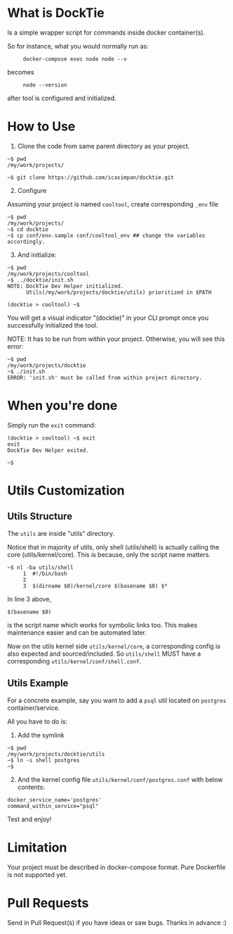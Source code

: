# What is DockTie

Is a simple wrapper script for commands inside docker container(s).

So for instance, what you would normally run as:

```
     docker-compose exec node node --v
```
becomes
```
     node --version
```

after tool is configured and initialized.

# How to Use

1. Clone the code from same parent directory as your project.

```
~$ pwd
/my/work/projects/

~$ git clone https://github.com/icasimpan/docktie.git
```

2. Configure

Assuming your project is named `cooltool`, create corresponding `_env` file
```
~$ pwd
/my/work/projects/
~$ cd docktie
~$ cp conf/env.sample conf/cooltool_env ## change the variables accordingly.
```

3. And initialize:

```
~$ pwd
/my/work/projects/cooltool
~$ ../docktie/init.sh
NOTE: DockTie Dev Helper initialized.
      Utils(/my/work/projects/docktie/utils) prioritized in $PATH

(docktie > cooltool) ~$
```
You will get a visual indicator "(docktie)" in your CLI prompt once you successfully initialized the tool.

NOTE: It has to be run from within your project. Otherwise, you will see this error:
```
~$ pwd
/my/work/projects/docktie
~$ ./init.sh
ERROR: 'init.sh' must be called from within project directory.
```

# When you're done
Simply run the `exit` command:
```
(docktie > cooltool) ~$ exit
exit
DockTie Dev Helper exited.

~$
```

# Utils Customization

## Utils Structure
The `utils` are inside "utils" directory.

Notice that in majority of utils, only shell (utils/shell) is actually calling the core (utils/kernel/core).
This is because, only the script name matters.

```
~$ nl -ba utils/shell
     1  #!/bin/bash
     2
     3  $(dirname $0)/kernel/core $(basename $0) $*
```

In line 3 above,
```
$(basename $0)
```
is the script name which works for symbolic links too. This makes maintenance easier and can be automated later.

Now on the utils kernel side `utils/kernel/core`, a corresponding config is also expected and sourced/included.
So `utils/shell` MUST have a corresponding `utils/kernel/conf/shell.conf`.

## Utils Example
For a concrete example, say you want to add a `psql` util located on `postgres` container/service.

All you have to do is:

1. Add the symlink
```
~$ pwd
/my/work/projects/docktie/utils
~$ ln -s shell postgres
~$
```

2. And the kernel config file `utils/kernel/conf/postgres.conf` with below contents:
```
docker_service_name='postgres'
command_within_service="psql"
```

Test and enjoy!

# Limitation

Your project must be described in docker-compose format. Pure Dockerfile is not supported yet.

# Pull Requests

Send in Pull Request(s) if you have ideas or saw bugs. Thanks in advance :)
